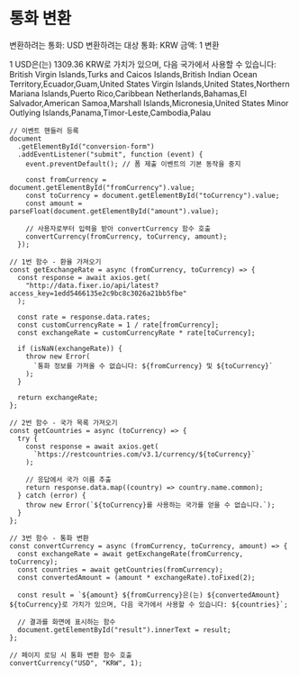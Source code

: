 # 통화 변환

변환하려는 통화: USD 변환하려는 대상 통화: KRW 금액: 1 변환

1 USD은(는) 1309.36 KRW로 가치가 있으며, 다음 국가에서 사용할 수 있습니다: British Virgin Islands,Turks and Caicos Islands,British Indian Ocean Territory,Ecuador,Guam,United States Virgin Islands,United States,Northern Mariana Islands,Puerto Rico,Caribbean Netherlands,Bahamas,El Salvador,American Samoa,Marshall Islands,Micronesia,United States Minor Outlying Islands,Panama,Timor-Leste,Cambodia,Palau

```
// 이벤트 핸들러 등록
document
  .getElementById("conversion-form")
  .addEventListener("submit", function (event) {
    event.preventDefault(); // 폼 제출 이벤트의 기본 동작을 중지

    const fromCurrency = document.getElementById("fromCurrency").value;
    const toCurrency = document.getElementById("toCurrency").value;
    const amount = parseFloat(document.getElementById("amount").value);

    // 사용자로부터 입력을 받아 convertCurrency 함수 호출
    convertCurrency(fromCurrency, toCurrency, amount);
  });

// 1번 함수 - 환율 가져오기
const getExchangeRate = async (fromCurrency, toCurrency) => {
  const response = await axios.get(
    "http://data.fixer.io/api/latest?access_key=1edd5466135e2c9bc8c3026a21bb5fbe"
  );

  const rate = response.data.rates;
  const customCurrencyRate = 1 / rate[fromCurrency];
  const exchangeRate = customCurrencyRate * rate[toCurrency];

  if (isNaN(exchangeRate)) {
    throw new Error(
      `통화 정보를 가져올 수 없습니다: ${fromCurrency} 및 ${toCurrency}`
    );
  }

  return exchangeRate;
};

// 2번 함수 - 국가 목록 가져오기
const getCountries = async (toCurrency) => {
  try {
    const response = await axios.get(
      `https://restcountries.com/v3.1/currency/${toCurrency}`
    );

    // 응답에서 국가 이름 추출
    return response.data.map((country) => country.name.common);
  } catch (error) {
    throw new Error(`${toCurrency}를 사용하는 국가를 얻을 수 없습니다.`);
  }
};

// 3번 함수 - 통화 변환
const convertCurrency = async (fromCurrency, toCurrency, amount) => {
  const exchangeRate = await getExchangeRate(fromCurrency, toCurrency);
  const countries = await getCountries(fromCurrency);
  const convertedAmount = (amount * exchangeRate).toFixed(2);

  const result = `${amount} ${fromCurrency}은(는) ${convertedAmount} ${toCurrency}로 가치가 있으며, 다음 국가에서 사용할 수 있습니다: ${countries}`;

  // 결과를 화면에 표시하는 함수
  document.getElementById("result").innerText = result;
};

// 페이지 로딩 시 통화 변환 함수 호출
convertCurrency("USD", "KRW", 1);
```
